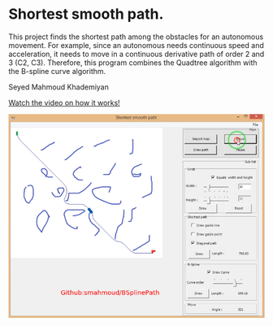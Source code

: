 # Shortest smooth path.

This project finds the shortest path among the obstacles for an autonomous movement. For example, since an autonomous needs continuous speed and acceleration, it needs to move in a continuous derivative path of order 2 and 3 (C2, C3). Therefore, this program combines the Quadtree algorithm with the B-spline curve algorithm.

Seyed Mahmoud Khademiyan

[Watch the video on how it works!](https://github.com/smahmoudkh/BsplinePath/blob/main/BsplinePath.mp4)

![BsplinePath](https://github.com/smahmoudkh/BsplinePath/blob/main/BsplinePath.png)

